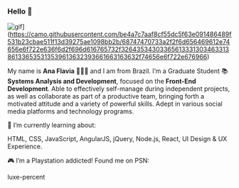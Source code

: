 ### Hello  👋

![gif](https://camo.githubusercontent.com/be4a7c7aaf8cf55dc5f63e091486489f531b23cbae511f13d39275ae1098bb2b/68747470733a2f2f6d656469612e74656e6f722e636f6d2f696d616765732f32643534303365613331303463313861336535313539613632393661663163632f74656e6f722e676966)](https://camo.githubusercontent.com/be4a7c7aaf8cf55dc5f63e091486489f531b23cbae511f13d39275ae1098bb2b/68747470733a2f2f6d656469612e74656e6f722e636f6d2f696d616765732f32643534303365613331303463313861336535313539613632393661663163632f74656e6f722e676966)

My name is  **Ana Flavia** 👩🏻‍💻 and I am from Brazil. I’m a Graduate Student  📚  **Systems Analysis and Development**, focused on the  **Front-End Development**. Able to effectively self-manage during independent projects, as well as collaborate as part of a productive team, bringing forth a motivated attitude and a variety of powerful skills. Adept in various social media platforms and technology programs.

🌱  I’m currently learning about:

HTML, CSS, JavaScript, AngularJS, jQuery, Node.js, React, UI Design & UX Experience.

🎮  I’m a Playstation addicted! Found me on PSN:

luxe-percent

<!--
**luxepercent/luxepercent** is a ✨ _special_ ✨ repository because its `README.md` (this file) appears on your GitHub profile.

Here are some ideas to get you started:

- 🔭 I’m currently working on ...
- 🌱 I’m currently learning ...
- 👯 I’m looking to collaborate on ...
- 🤔 I’m looking for help with ...
- 💬 Ask me about ...
- 📫 How to reach me: ...
- 😄 Pronouns: ...
- ⚡ Fun fact: ...
-->
